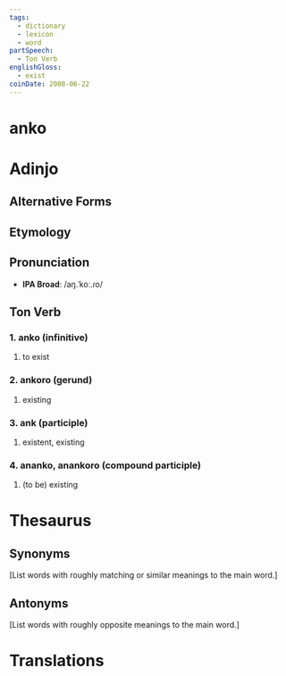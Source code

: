 ```yaml
---
tags:
  - dictionary
  - lexicon
  - word
partSpeech:
  - Ton Verb
englishGloss:
  - exist
coinDate: 2008-06-22
---
```

# anko

# Adinjo
## Alternative Forms

## Etymology

## Pronunciation
- **IPA Broad**: /aŋ.ˈkoː.ɾo/

## Ton Verb

### 1. anko (infinitive)
1. to exist
### 2. ankoro (gerund)
1. existing
### 3. ank (participle)
1. existent, existing
### 4. ananko, anankoro (compound participle)
1. (to be) existing
# Thesaurus
## Synonyms
\[List words with roughly matching or similar meanings to the main word.]
## Antonyms
\[List words with roughly opposite meanings to the main word.]

# Translations

